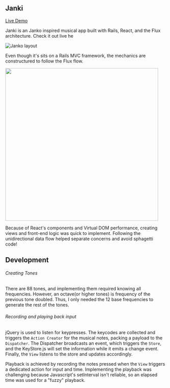 ## Janki
<a href="jankiboard.herokuapp.com">Live Demo</a>

Janki is an Janko inspired musical app built with Rails, React, and the Flux architecture. Check it out live he

![Janko layout](http://www.pianoworld.com/images/Janko_layout.jpg)

Even though it's sits on a Rails MVC framework, the mechanics are constructured to follow the Flux flow.

<img src="http://blog.krawaller.se/img/flux-diagram.png" width="480px">

Because of React's components and Virtual DOM performance, creating views and front-end logic was quick to implement. Following the unidirectional data flow helped separate concerns and avoid sphagetti code!

## Development
###### Creating Tones
There are 88 tones, and implementing them required knowing all frequencies. However, an octave(or higher tones) is frequency of the previous tone doubled. Thus, I only needed the 12 base frequencies to generate the rest of the tones.

###### Recording and playing back input
jQuery is used to listen for keypresses. The keycodes are collected and triggers the ```Action Creator``` for the musical notes, packing a payload to the ```Dispatcher```. The Dispatcher broadcasts an event, which triggers the ```Store```, and the KeyStore.js will set the information while it emits a change event. Finally, the ```View``` listens to the store and updates accordingly.

Playback is achieved by recording the notes pressed when the ```View``` triggers a dedicated action for input and time. Implementing the playback was challenging because Javascript's setInterval isn't reliable, so an elapsed time was used for a "fuzzy" playback.

